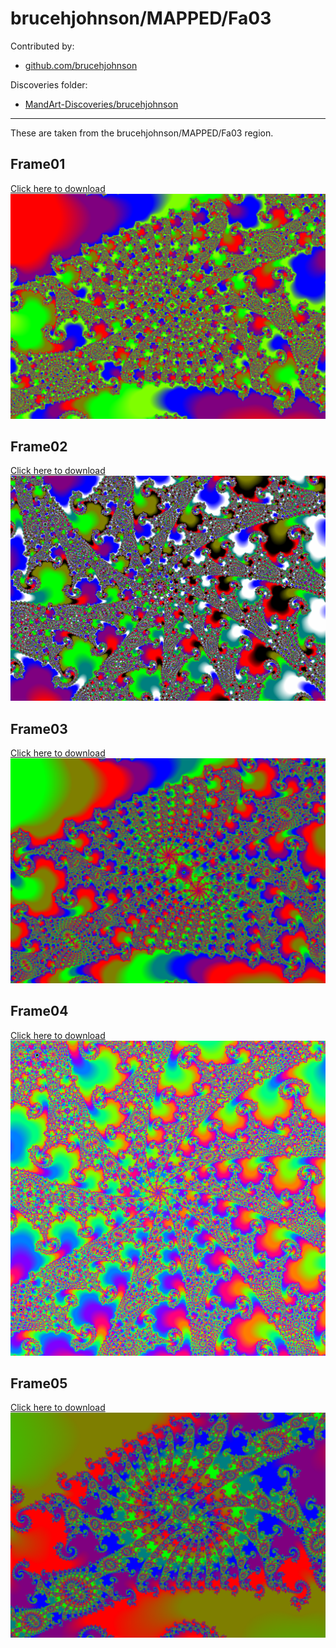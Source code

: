 # brucehjohnson/MAPPED/Fa03

Contributed by:

- [github.com/brucehjohnson](https://github.com/brucehjohnson)

Discoveries folder:

- [MandArt-Discoveries/brucehjohnson](https://github.com/denisecase/MandArt-Discoveries/tree/main/brucehjohnson)

-----

These are taken from the brucehjohnson/MAPPED/Fa03 region. 


## Frame01

<a href="Frame01.mandart" download="Frame01.mandart">Click here to download</a><br>
!["Frame01"](Frame01.png)


## Frame02

<a href="Frame02.mandart" download="Frame02.mandart">Click here to download</a><br>
!["Frame02"](Frame02.png)


## Frame03

<a href="Frame03.mandart" download="Frame03.mandart">Click here to download</a><br>
!["Frame03"](Frame03.png)


## Frame04

<a href="Frame04.mandart" download="Frame04.mandart">Click here to download</a><br>
!["Frame04"](Frame04.png)


## Frame05

<a href="Frame05.mandart" download="Frame05.mandart">Click here to download</a><br>
!["Frame05"](Frame05.png)

